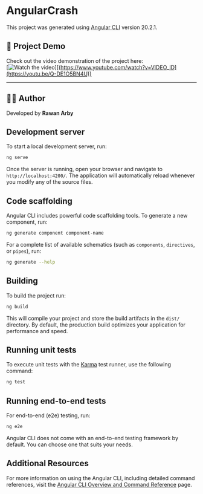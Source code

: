 # AngularCrash

This project was generated using [Angular CLI](https://github.com/angular/angular-cli) version 20.2.1.

## 🎥 Project Demo
Check out the video demonstration of the project here:  
[![Watch the video](https://img.youtu.be/Q-DE1O5BN4U)][(https://www.youtube.com/watch?v=VIDEO_ID](https://youtu.be/Q-DE1O5BN4U))

---

## 👨‍💻 Author
Developed by **Rawan Arby**


## Development server

To start a local development server, run:

```bash
ng serve
```

Once the server is running, open your browser and navigate to `http://localhost:4200/`. The application will automatically reload whenever you modify any of the source files.

## Code scaffolding

Angular CLI includes powerful code scaffolding tools. To generate a new component, run:

```bash
ng generate component component-name
```

For a complete list of available schematics (such as `components`, `directives`, or `pipes`), run:

```bash
ng generate --help
```

## Building

To build the project run:

```bash
ng build
```

This will compile your project and store the build artifacts in the `dist/` directory. By default, the production build optimizes your application for performance and speed.

## Running unit tests

To execute unit tests with the [Karma](https://karma-runner.github.io) test runner, use the following command:

```bash
ng test
```

## Running end-to-end tests

For end-to-end (e2e) testing, run:

```bash
ng e2e
```

Angular CLI does not come with an end-to-end testing framework by default. You can choose one that suits your needs.

## Additional Resources

For more information on using the Angular CLI, including detailed command references, visit the [Angular CLI Overview and Command Reference](https://angular.dev/tools/cli) page.
